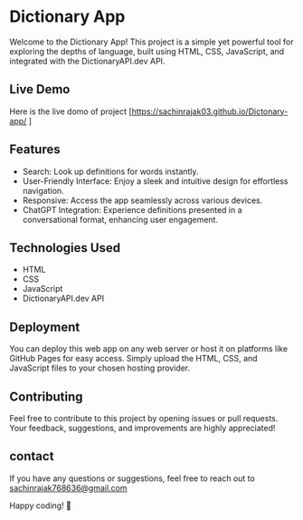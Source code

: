 
# Dictionary App

Welcome to the Dictionary App! This project is a simple yet powerful tool for exploring the depths of language, built using HTML, CSS, JavaScript, and integrated with the DictionaryAPI.dev API.
## Live Demo

Here is the live domo of project  [https://sachinrajak03.github.io/Dictonary-app/ ]



## Features
- Search: Look up definitions for words instantly.
- User-Friendly Interface: Enjoy a sleek and intuitive design for effortless navigation.
- Responsive: Access the app seamlessly across various devices.
- ChatGPT Integration: Experience definitions presented in a conversational format, enhancing user engagement.
## Technologies Used
- HTML
- CSS
- JavaScript
- DictionaryAPI.dev API
## Deployment

You can deploy this web app on any web server or host it on platforms like GitHub Pages for easy access. Simply upload the HTML, CSS, and JavaScript files to your chosen hosting provider.
## Contributing

Feel free to contribute to this project by opening issues or pull requests. Your feedback, suggestions, and improvements are highly appreciated!
## contact

If you have any questions or suggestions, feel free to reach out to sachinrajak768636@gmail.com

Happy coding! 🚀
